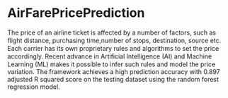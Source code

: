 # AirFarePricePrediction
The price of an airline ticket is affected by a number of factors, such as ﬂight distance, purchasing time,number of stops, destination, source etc. Each carrier has its own proprietary rules and algorithms to set the price accordingly. Recent advance in Artiﬁcial Intelligence (AI) and Machine Learning (ML) makes it possible to infer such rules and model the price variation.
The framework achieves a high prediction accuracy with 0.897 adjusted R squared score on the testing dataset using the random forest regression model.
